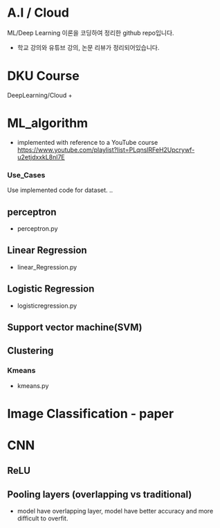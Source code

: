 # A.I / Cloud
ML/Deep Learning 이론을 코딩하여 정리한 github repo입니다.
+ 학교 강의와 유튜브 강의, 논문 리뷰가 정리되어있습니다.

# DKU Course
DeepLearning/Cloud
+ 
# ML_algorithm
+ implemented with reference to a YouTube course
https://www.youtube.com/playlist?list=PLqnslRFeH2Upcrywf-u2etjdxxkL8nl7E

### Use_Cases
Use implemented code for dataset.
..

## perceptron
+ perceptron.py

## Linear Regression
+ linear_Regression.py

## Logistic Regression
+ logisticregression.py

## Support vector machine(SVM)
## Clustering
### Kmeans
+ kmeans.py

# Image Classification - paper
# CNN
## ReLU
## Pooling layers (overlapping vs traditional)
+ model have overlapping layer, model have better accuracy and more difficult to overfit.
